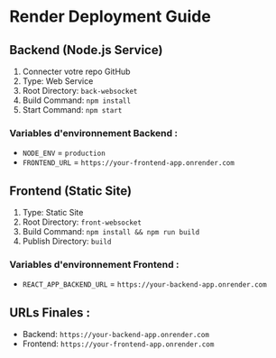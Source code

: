 # Render Deployment Guide

## Backend (Node.js Service)
1. Connecter votre repo GitHub
2. Type: Web Service
3. Root Directory: `back-websocket`
4. Build Command: `npm install`
5. Start Command: `npm start`

### Variables d'environnement Backend :
- `NODE_ENV` = `production`
- `FRONTEND_URL` = `https://your-frontend-app.onrender.com`

## Frontend (Static Site)
1. Type: Static Site  
2. Root Directory: `front-websocket`
3. Build Command: `npm install && npm run build`
4. Publish Directory: `build`

### Variables d'environnement Frontend :
- `REACT_APP_BACKEND_URL` = `https://your-backend-app.onrender.com`

## URLs Finales :
- Backend: `https://your-backend-app.onrender.com`
- Frontend: `https://your-frontend-app.onrender.com`
